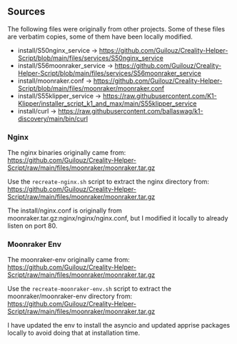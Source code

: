 ## Sources

The following files were originally from other projects.  Some of these files are verbatim copies, some of them have been locally modified.

- install/S50nginx_service -> https://github.com/Guilouz/Creality-Helper-Script/blob/main/files/services/S50nginx_service
- install/S56moonraker_service -> https://github.com/Guilouz/Creality-Helper-Script/blob/main/files/services/S56moonraker_service
- install/moonraker.conf -> https://github.com/Guilouz/Creality-Helper-Script/blob/main/files/moonraker/moonraker.conf
- install/S55klipper_service -> https://raw.githubusercontent.com/K1-Klipper/installer_script_k1_and_max/main/S55klipper_service
- install/curl -> https://raw.githubusercontent.com/ballaswag/k1-discovery/main/bin/curl

### Nginx

The nginx binaries originally came from:
https://github.com/Guilouz/Creality-Helper-Script/raw/main/files/moonraker/moonraker.tar.gz

Use the `recreate-nginx.sh` script to extract the nginx directory from:
https://github.com/Guilouz/Creality-Helper-Script/raw/main/files/moonraker/moonraker.tar.gz

The install/nginx.conf is originally from moonraker.tar.gz:nginx/nginx/nginx.conf, but I modified it locally to already
listen on port 80.

### Moonraker Env

The moonraker-env originally came from:
https://github.com/Guilouz/Creality-Helper-Script/raw/main/files/moonraker/moonraker.tar.gz

Use the `recreate-moonraker-env.sh` script to extract the moonraker/moonraker-env directory from:
https://github.com/Guilouz/Creality-Helper-Script/raw/main/files/moonraker/moonraker.tar.gz

I have updated the env to install the asyncio and updated apprise packages locally to avoid doing that at installation time.

